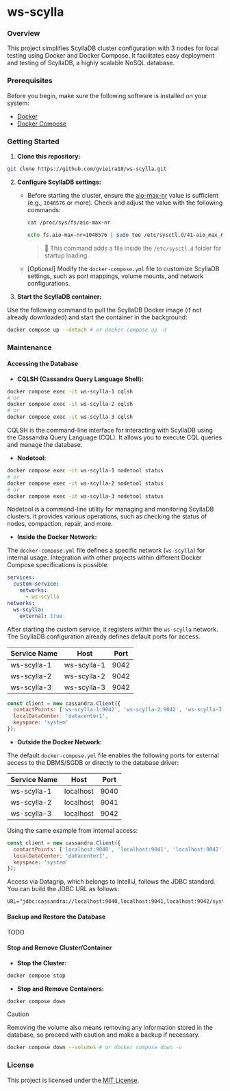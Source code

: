 # ws-scylla

### Overview

This project simplifies ScyllaDB cluster configuration with 3 nodes for local testing using Docker and Docker Compose. It facilitates easy deployment and testing of ScyllaDB, a highly scalable NoSQL database.

### Prerequisites

Before you begin, make sure the following software is installed on your system:

- [Docker](https://docs.docker.com/engine/install/ubuntu/)
- [Docker Compose](https://docs.docker.com/compose/install/linux/)

### Getting Started

1. **Clone this repository:**

```bash
git clone https://github.com/gvieira18/ws-scylla.git
```

2. **Configure ScyllaDB settings:**

   - Before starting the cluster, ensure the [aio-max-nr](https://www.kernel.org/doc/Documentation/sysctl/fs.txt) value is sufficient (e.g., `1048576` or more). Check and adjust the value with the following commands:
     ```bash
     cat /proc/sys/fs/aio-max-nr
     ```
     ```bash
     echo fs.aio-max-nr=1048576 | sudo tee /etc/sysctl.d/41-aio_max_nr.conf && sudo sysctl --system
     ```
     > 📝 This command adds a file inside the `/etc/sysctl.d` folder for startup loading.
   - [Optional] Modify the `docker-compose.yml` file to customize ScyllaDB settings, such as port mappings, volume mounts, and network configurations.

3. **Start the ScyllaDB container:**

Use the following command to pull the ScyllaDB Docker image (if not already downloaded) and start the container in the background:

```bash
docker compose up --detach # or docker compose up -d
```

### Maintenance

#### Accessing the Database

- **CQLSH (Cassandra Query Language Shell):**

```bash
docker compose exec -it ws-scylla-1 cqlsh
# or
docker compose exec -it ws-scylla-2 cqlsh
# or
docker compose exec -it ws-scylla-3 cqlsh
```

CQLSH is the command-line interface for interacting with ScyllaDB using the Cassandra Query Language (CQL). It allows you to execute CQL queries and manage the database.

- **Nodetool:**

```bash
docker compose exec -it ws-scylla-1 nodetool status
# or
docker compose exec -it ws-scylla-2 nodetool status
# or
docker compose exec -it ws-scylla-3 nodetool status
```

Nodetool is a command-line utility for managing and monitoring ScyllaDB clusters. It provides various operations, such as checking the status of nodes, compaction, repair, and more.

- **Inside the Docker Network:**

The `docker-compose.yml` file defines a specific network (`ws-scylla`) for internal usage. Integration with other projects within different Docker Compose specifications is possible.

```yml
services:
  custom-service:
    networks:
      - ws-scylla
networks:
  ws-scylla:
    external: true
```

After starting the custom service, it registers within the `ws-scylla` network. The ScyllaDB configuration already defines default ports for access.

| Service Name |    Host     | Port |
| ------------ | :---------: | :--: |
| ws-scylla-1  | ws-scylla-1 | 9042 |
| ws-scylla-2  | ws-scylla-2 | 9042 |
| ws-scylla-3  | ws-scylla-3 | 9042 |

```js
const client = new cassandra.Client({
  contactPoints: ['ws-scylla-1:9042', 'ws-scylla-2:9042', 'ws-scylla-3:9042'],
  localDataCenter: 'datacenter1',
  keyspace: 'system'
});
```

- **Outside the Docker Network:**

The default `docker-compose.yml` file enables the following ports for external access to the DBMS/SGDB or directly to the database driver:

| Service Name |   Host    | Port |
| ------------ | :-------: | :--: |
| ws-scylla-1  | localhost | 9040 |
| ws-scylla-2  | localhost | 9041 |
| ws-scylla-3  | localhost | 9042 |

Using the same example from internal access:

```js
const client = new cassandra.Client({
  contactPoints: ['localhost:9040', 'localhost:9041', 'localhost:9042'],
  localDataCenter: 'datacenter1',
  keyspace: 'system'
});
```

Access via Datagrip, which belongs to IntelliJ, follows the JDBC standard. You can build the JDBC URL as follows:

```properties
URL="jdbc:cassandra://localhost:9040,localhost:9041,localhost:9042/system"
```

#### Backup and Restore the Database

TODO

#### Stop and Remove Cluster/Container

- **Stop the Cluster:**

```bash
docker compose stop
```

- **Stop and Remove Containers:**

```bash
docker compose down
```

> [!CAUTION]
> Removing the volume also means removing any information stored in the database, so proceed with caution and make a backup if necessary.

```bash
docker compose down --volumes # or docker compose down -v
```

### License

This project is licensed under the [MIT License](LICENSE).
